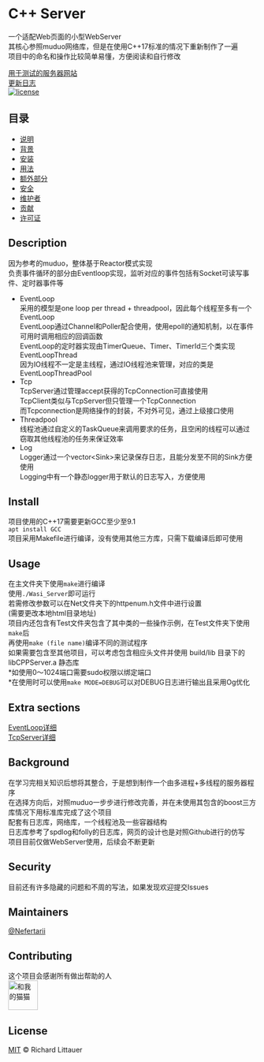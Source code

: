 # C++ Server
一个适配Web页面的小型WebServer  
其核心参照muduo网络库，但是在使用C++17标准的情况下重新制作了一遍    
项目中的命名和操作比较简单易懂，方便阅读和自行修改   

[用于测试的服务器网站](http://webwasi.com/)      
[更新日志](https://github.com/Nefertarii/WebServer/blob/master/ChangeLog.md)  
[![license](https://img.shields.io/badge/license-MIT-blue)](LICENSE)

## 目录
- [说明](#description)
- [背景](#background)
- [安装](#install)
- [用法](#usage)
- [额外部分](#extra-sections)
- [安全](#security)
- [维护者](#maintainers)
- [贡献](#contributing)
- [许可证](#license)

## Description  
因为参考的muduo，整体基于Reactor模式实现  
负责事件循环的部分由Eventloop实现，监听对应的事件包括有Socket可读写事件、定时器事件等  
- EventLoop  
采用的模型是one loop per thread + threadpool，因此每个线程至多有一个EventLoop   
EventLoop通过Channel和Poller配合使用，使用epoll的通知机制，以在事件可用时调用相应的回调函数   
EventLoop的定时器实现由TimerQueue、Timer、TimerId三个类实现   
EventLoopThread  
因为IO线程不一定是主线程，通过IO线程池来管理，对应的类是EventLoopThreadPool   
- Tcp   
TcpServer通过管理accept获得的TcpConnection可直接使用   
TcpClient类似与TcpServer但只管理一个TcpConnection   
而Tcpconnection是网络操作的封装，不对外可见，通过上级接口使用  
- Threadpool  
线程池通过自定义的TaskQueue来调用要求的任务，且空闲的线程可以通过窃取其他线程池的任务来保证效率   
- Log  
Logger通过一个vector\<Sink\>来记录保存日志，且能分发至不同的Sink方便使用   
Logging中有一个静态logger用于默认的日志写入，方便使用  
 
## Install  
项目使用的C++17需要更新GCC至少至9.1   
```apt install GCC```   
项目采用Makefile进行编译，没有使用其他三方库，只需下载编译后即可使用     

## Usage  
在主文件夹下使用```make```进行编译   
使用```./Wasi_Server```即可运行  
若需修改参数可以在Net文件夹下的httpenum.h文件中进行设置  
(需要更改本地html目录地址)   
项目内还包含有Test文件夹包含了其中类的一些操作示例，在Test文件夹下使用```make```后   
再使用```make (file name)```编译不同的测试程序    
如果需要包含至其他项目，可以考虑包含相应头文件并使用 build/lib 目录下的 libCPPServer.a 静态库  
*如使用0～1024端口需要sudo权限以绑定端口   
*在使用时可以使用```make MODE=DEBUG```可以对DEBUG日志进行输出且采用Og优化   

## Extra sections  
[EventLoop详细](https://github.com/Nefertarii/WebServer/blob/master/Test/Module_test/MD/eventloop.md)  
[TcpServer详细](https://github.com/Nefertarii/WebServer/blob/master/Test/Module_test/MD/tcpserver.md)  

## Background  
在学习完相关知识后想将其整合，于是想到制作一个由多进程+多线程的服务器程序  
在选择方向后，对照muduo一步步进行修改完善，并在未使用其包含的boost三方库情况下用标准库完成了这个项目  
配套有日志库，网络库，一个线程池及一些容器结构   
日志库参考了spdlog和folly的日志库，网页的设计也是对照Github进行的仿写  
项目目前仅做WebServer使用，后续会不断更新    

## Security  
目前还有许多隐藏的问题和不周的写法，如果发现欢迎提交Issues   

## Maintainers  
[@Nefertarii](https://github.com/Nefertarii)  

## Contributing  
这个项目会感谢所有做出帮助的人  
<img src="https://avatars.githubusercontent.com/u/47806751?v=4" height="60" width="60" alt="和我的猫猫">   

## License  
[MIT](https://github.com/Nefertarii/WebServer/blob/master/LICENSE) © Richard Littauer   